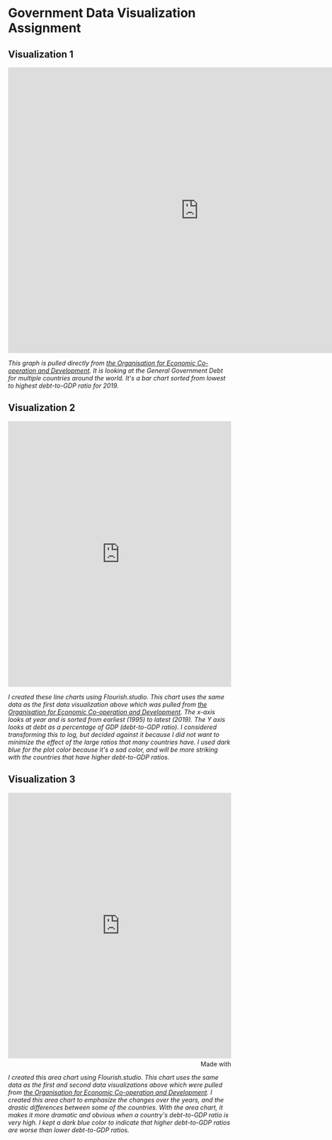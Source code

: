 
# Government Data Visualization Assignment

## Visualization 1

<iframe src="https://data.oecd.org/chart/6S4n" width="860" height="645" style="border: 0" mozallowfullscreen="true" webkitallowfullscreen="true" allowfullscreen="true"><a href="https://data.oecd.org/chart/6S4n" target="_blank">OECD Chart: General government debt, Total, % of GDP, Annual, 2019</a></iframe>

*This graph is pulled directly from [the Organisation for Economic Co-operation and Development](https://data.oecd.org/gga/general-government-debt.htm). It is looking at the General Government Debt for multiple countries around the world. It's a bar chart sorted from lowest to highest debt-to-GDP ratio for 2019.*

## Visualization 2

<iframe src='https://flo.uri.sh/visualisation/11692774/embed' width="860" height="1200" title='Interactive or visual content' class='flourish-embed-iframe' frameborder='0' scrolling='no' style='width:100%;height:600px;' sandbox='allow-same-origin allow-forms allow-scripts allow-downloads allow-popups allow-popups-to-escape-sandbox allow-top-navigation-by-user-activation'></iframe>

*I created these line charts using Flourish.studio. This chart uses the same data as the first data visualization above which was pulled from [the Organisation for Economic Co-operation and Development](https://data.oecd.org/gga/general-government-debt.htm). The x-axis looks at year and is sorted from  earliest (1995) to latest (2019). The Y axis looks at debt as a percentage of GDP (debt-to-GDP ratio). I considered transforming this to log, but decided against it because I did not want to minimize the effect of the large ratios that many countries have. I used dark blue for the plot color because it's a sad color, and will be more striking with the countries that have higher debt-to-GDP ratios.*

## Visualization 3

<iframe src='https://flo.uri.sh/visualisation/11702884/embed' width="860" height="1200" title='Interactive or visual content' class='flourish-embed-iframe' frameborder='0' scrolling='no' style='width:100%;height:600px;' sandbox='allow-same-origin allow-forms allow-scripts allow-downloads allow-popups allow-popups-to-escape-sandbox allow-top-navigation-by-user-activation'></iframe><div style='width:100%!;margin-top:4px!important;text-align:right!important;'><a class='flourish-credit' href='https://public.flourish.studio/visualisation/11702884/?utm_source=embed&utm_campaign=visualisation/11702884' target='_top' style='text-decoration:none!important'><img alt='Made with Flourish' src='https://public.flourish.studio/resources/made_with_flourish.svg' style='width:105px!important;height:16px!important;border:none!important;margin:0!important;'> </a></div>

*I created this area chart using Flourish.studio. This chart uses the same data as the first and second data visualizations above which were pulled from [the Organisation for Economic Co-operation and Development](https://data.oecd.org/gga/general-government-debt.htm). I created this area chart to emphasize the changes over the years, and the drastic differences between some of the countries. With the area chart, it makes it more dramatic and obvious when a country's debt-to-GDP ratio is very high. I kept a dark blue color to indicate that higher debt-to-GDP ratios are worse than lower debt-to-GDP ratios.*
